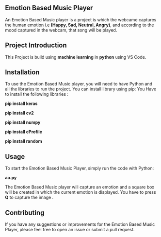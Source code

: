 ## Emotion Based Music Player
An Emotion Based Music player is a project is which the webcame captures the human emotion i.e **(Happy, Sad, Neutral, Angry)**, and according to the mood captured in the webcam, that song will be played.
## Project Introduction
This Project is build using **machine learning**  in **python** using VS Code. 
## Installation
To use the Emotion Based Music player, you will need to have Python and all the libraries to run the project. You can install library using pip:
You Have to install the following libraries :

**pip install keras**

**pip install cv2**

**pip install numpy**

**pip install cProfile**

**pip install random**


## Usage
To start the Emotion Based Music Player, simply run the code with Python:

**aa.py**

The Emotion Based Music player will capture an emotion and a square box will be created in which the current emotion is displayed. You have to press **Q** to capture the image .

## Contributing
If you have any suggestions or improvements for the Emotion Based Music Player, please feel free to open an issue or submit a pull request.
